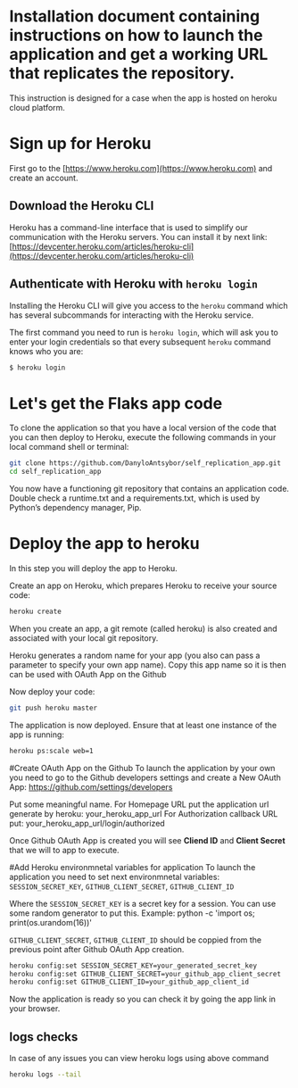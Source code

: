 # Installation document containing instructions on how to launch the application and get a working URL that replicates the repository.

This  instruction is designed for a case when the app is hosted on heroku cloud platform.

# Sign up for Heroku
First go to the [https://www.heroku.com](https://www.heroku.com) and create an account.

## Download the Heroku CLI
Heroku has a command-line interface that is used to simplify our communication with the Heroku servers.
You can install it by next link: [https://devcenter.heroku.com/articles/heroku-cli](https://devcenter.heroku.com/articles/heroku-cli)

## Authenticate with Heroku with `heroku login`
Installing the Heroku CLI will give you access to the `heroku` command which has several subcommands for interacting with the Heroku service. 

The first command you need to run is `heroku login`, which will ask you to enter your login credentials so that every subsequent `heroku` command knows who you are:

~~~sh
$ heroku login
~~~

# Let's get the Flaks app code
To clone the application so that you have a local version of the code that you can then deploy to Heroku, execute the following commands in your local command shell or terminal:

~~~sh
git clone https://github.com/DanyloAntsybor/self_replication_app.git
cd self_replication_app
~~~

You now have a functioning git repository that contains an application code. Double check a runtime.txt and a requirements.txt, which is used by Python’s dependency manager, Pip.

# Deploy the app to heroku

In this step you will deploy the app to Heroku.

Create an app on Heroku, which prepares Heroku to receive your source code:
~~~sh
heroku create
~~~

When you create an app, a git remote (called heroku) is also created and associated with your local git repository.

Heroku generates a random name for your app (you also can pass a parameter to specify your own app name).
Copy this app name so it is then can be used with OAuth App on the Github


Now deploy your code:
~~~sh
git push heroku master
~~~

The application is now deployed. Ensure that at least one instance of the app is running:
~~~sh
heroku ps:scale web=1
~~~

#Create OAuth App on the Github
To launch the application by your own you need to go to the Github developers settings and create a New OAuth App:
https://github.com/settings/developers

Put some meaningful name.
For Homepage URL put the application url generate by heroku: your_heroku_app_url
For Authorization callback URL put: your_heroku_app_url/login/authorized

Once Github OAuth App is created you will see __Cliend ID__ and __Client Secret__ that we will to app to execute.

#Add Heroku environmnetal variables for application
To launch the application you need to set next environmnetal variables: `SESSION_SECRET_KEY`, `GITHUB_CLIENT_SECRET`, `GITHUB_CLIENT_ID`

Where the `SESSION_SECRET_KEY` is a secret key for a session. You can use some random generator to put this.
Example: python -c 'import os; print(os.urandom(16))'

`GITHUB_CLIENT_SECRET`, `GITHUB_CLIENT_ID` should be coppied from the previous point after Github OAuth App creation.

~~~sh
heroku config:set SESSION_SECRET_KEY=your_generated_secret_key
heroku config:set GITHUB_CLIENT_SECRET=your_github_app_client_secret
heroku config:set GITHUB_CLIENT_ID=your_github_app_client_id
~~~

Now the application is ready so you can check it by going the app link in your browser.

## logs checks
In case of any issues you can view heroku logs using above command
~~~sh
heroku logs --tail
~~~



 